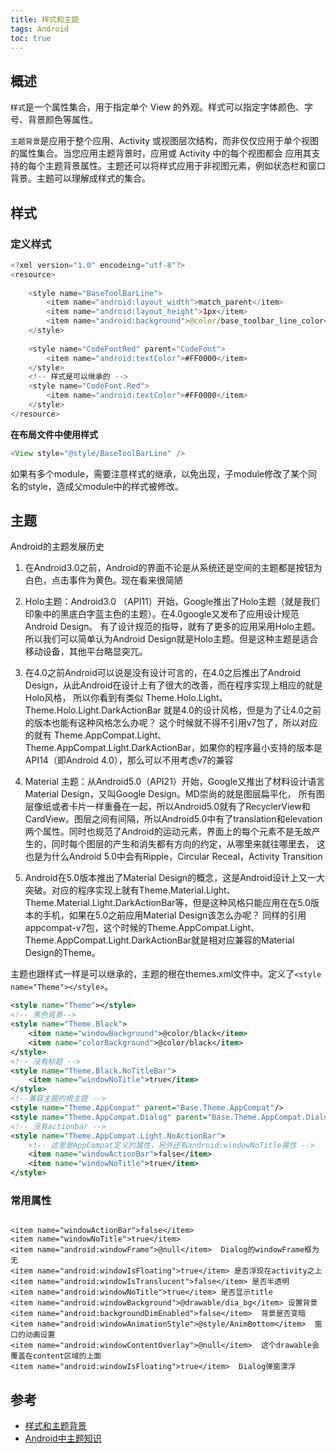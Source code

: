 ```yaml
---
title: 样式和主题
tags: Android
toc: true
---
```


## 概述

`样式`是一个属性集合，用于指定单个 View 的外观。样式可以指定字体颜色、字号、背景颜色等属性。

`主题背景`是应用于整个应用、Activity 或视图层次结构，而非仅仅应用于单个视图的属性集合。当您应用主题背景时，应用或 Activity 中的每个视图都会
应用其支持的每个主题背景属性。主题还可以将样式应用于非视图元素，例如状态栏和窗口背景。主题可以理解成样式的集合。




## 样式

### 定义样式

```java
<?xml version="1.0" encodeing="utf-8"?>
<resource>
    
    <style name="BaseToolBarLine">
        <item name="android:layout_width">match_parent</item>
        <item name="android:layout_height">1px</item>
        <item name="android:background">@color/base_toolbar_line_color</item>
    </style>
    
    <style name="CodeFontRed" parent="CodeFont">
        <item name="android:textColor">#FF0000</item>
    </style>
    <!-- 样式是可以继承的 -->
    <style name="CodeFont.Red">
        <item name="android:textColor">#FF0000</item>
    </style>
</resource>
```


**在布局文件中使用样式**

```java
<View style="@style/BaseToolBarLine" />
```

如果有多个module，需要注意样式的继承，以免出现，子module修改了某个同名的style，造成父module中的样式被修改。

## 主题

Android的主题发展历史

1. 在Android3.0之前，Android的界面不论是从系统还是空间的主题都是按钮为白色，点击事件为黄色。现在看来很简陋

2. Holo主题：Android3.0 （API11）开始，Google推出了Holo主题（就是我们印象中的黑底白字蓝主色的主题）。在4.0google又发布了应用设计规范Android Design。
   有了设计规范的指导，就有了更多的应用采用Holo主题。所以我们可以简单认为Android Design就是Holo主题。但是这种主题是适合移动设备，其他平台略显突兀。

3. 在4.0之前Android可以说是没有设计可言的，在4.0之后推出了Android Design，从此Android在设计上有了很大的改善，而在程序实现上相应的就是Holo风格，
   所以你看到有类似 Theme.Holo.Light、 Theme.Holo.Light.DarkActionBar 就是4.0的设计风格，但是为了让4.0之前的版本也能有这种风格怎么办呢？
   这个时候就不得不引用v7包了，所以对应的就有 Theme.AppCompat.Light、Theme.AppCompat.Light.DarkActionBar，如果你的程序最小支持的版本是
   API14（即Android 4.0），那么可以不用考虑v7的兼容

4. Material 主题：从Android5.0（API21）开始，Google又推出了材料设计语言Material Design，又叫Google Design。MD崇尚的就是图层扁平化，
   所有图层像纸或者卡片一样重叠在一起，所以Android5.0就有了RecyclerView和CardView。图层之间有间隔，所以Android5.0中有了translation和elevation
   两个属性。同时也规范了Android的运动元素，界面上的每个元素不是无故产生的，同时每个图层的产生和消失都有方向的约定，从哪里来就往哪里去，
   这也是为什么Android 5.0中会有Ripple，Circular Receal，Activity Transition

5. Android在5.0版本推出了Material Design的概念，这是Android设计上又一大突破。对应的程序实现上就有Theme.Material.Light、 
   Theme.Material.Light.DarkActionBar等，但是这种风格只能应用在在5.0版本的手机，如果在5.0之前应用Material Design该怎么办呢？
   同样的引用appcompat-v7包，这个时候的Theme.AppCompat.Light、Theme.AppCompat.Light.DarkActionBar就是相对应兼容的Material Design的Theme。


主题也跟样式一样是可以继承的，主题的根在themes.xml文件中。定义了`<style name="Theme"></style>`。

```xml
<style name="Theme"></style>
<!-- 黑色背景-->
<style name="Theme.Black">
    <item name="windowBackground">@color/black</item>
    <item name="colorBackground">@color/black</item>
</style>
<!-- 没有标题 -->
<style name="Theme.Black.NoTitleBar">
    <item name="windowNoTitle">true</item>
</style>
<!--兼容主题的根主题 -->
<style name="Theme.AppCompat" parent="Base.Theme.AppCompat"/>
<style name="Theme.AppCompat.Dialog" parent="Base.Theme.AppCompat.Dialog"/>
<!-- 没有actionbar -->
<style name="Theme.AppCompat.Light.NoActionBar">
    <!-- 这里是AppCompat定义的属性，另外还有android:windowNoTitle属性 -->
    <item name="windowActionBar">false</item>
    <item name="windowNoTitle">true</item>
</style>

```



### 常用属性

```

<item name="windowActionBar">false</item> 
<item name="windowNoTitle">true</item>
<item name="android:windowFrame">@null</item>  Dialog的windowFrame框为无
<item name="android:windowIsFloating">true</item> 是否浮现在activity之上
<item name="android:windowIsTranslucent">false</item> 是否半透明
<item name="android:windowNoTitle">true</item> 是否显示title
<item name="android:windowBackground">@drawable/dia_bg</item> 设置背景
<item name="android:backgroundDimEnabled">false</item>  背景是否变暗
<item name="android:windowAnimationStyle">@style/AnimBottom</item>  窗口的动画设置
<item name="android:windowContentOverlay">@null</item>  这个drawable会覆盖在content区域的上面
<item name="android:windowIsFloating">true</item>  Dialog弹窗漂浮

```




## 参考

- [样式和主题背景](https://developer.android.com/guide/topics/ui/look-and-feel/themes?hl=zh-cn)
- [Android中主题知识](https://blog.csdn.net/u010356768/article/details/83651127)
